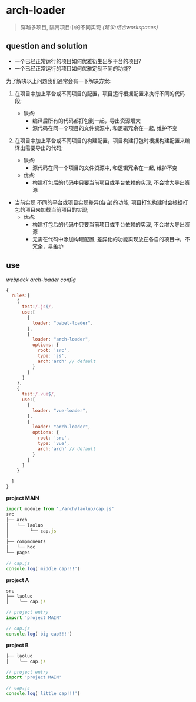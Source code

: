 # arch-loader
> 穿越多项目, 隔离项目中的不同实现 *(建议:结合workspaces)* 

## question and solution
- 一个已经正常运行的项目如何优雅衍生出多平台的项目? 
- 一个已经正常运行的项目如何优雅定制不同的功能?

为了解决以上问题我们通常会有一下解决方案: 
1. 在项目中加上平台或不同项目的配置，项目运行根据配置来执行不同的代码段;
   - 缺点: 
     * 编译后所有的代码都打包到一起，导出资源增大
     * 源代码在同一个项目的文件资源中, 和逻辑冗余在一起, 维护不变
   
2. 在项目中加上平台或不同项目的构建配置，项目构建打包时根据构建配置来编译出需要导出的代码;
   - 缺点: 
     * 源代码在同一个项目的文件资源中, 和逻辑冗余在一起, 维护不变
   - 优点:
     * 构建打包后的代码中只要当前项目或平台依赖的实现, 不会增大导出资源


- 当前实现
  不同的平台或项目实现差异(各自)的功能, 项目打包构建时会根据打包的项目来加载当前项目的实现;
  - 优点:
    * 构建打包后的代码中只要当前项目或平台依赖的实现, 不会增大导出资源
    * 无需在代码中添加构建配置, 差异化的功能实现放在各自的项目中，不冗余，易维护

## use
*webpack arch-loader config* 
```js
{
  rules:[
    {
      test:/.js$/,
      use:[
        {
          loader: "babel-loader",
        },
        {
          loader: "arch-loader",
          options: {
            root: 'src',
            type: 'js',
            arch:'arch' // default
          }
        }
      ]
    },
    {
      test:/.vue$/,
      use:[
        {
          loader: "vue-loader",
        },
        {
          loader: "arch-loader",
          options: {
            root: 'src',
            type: 'vue',
            arch:'arch' // default
          }
        }
      ]
    }

  ]
}

```


**project MAIN** 
```js
import module from './arch/laoluo/cap.js'
src
├── arch
│   └── laoluo
│        └── cap.js
│
├── compmonents
│   └── hoc
└── pages

// cap.js
console.log('middle cap!!!')

```

**project A** 
```js
src
├── laoluo            
│    └── cap.js

// project entry
import 'project MAIN'

// cap.js
console.log('big cap!!!')
```

**project B** 
```js
├── laoluo           
│    └── cap.js

// project entry
import 'project MAIN'

// cap.js
console.log('little cap!!!')
```








